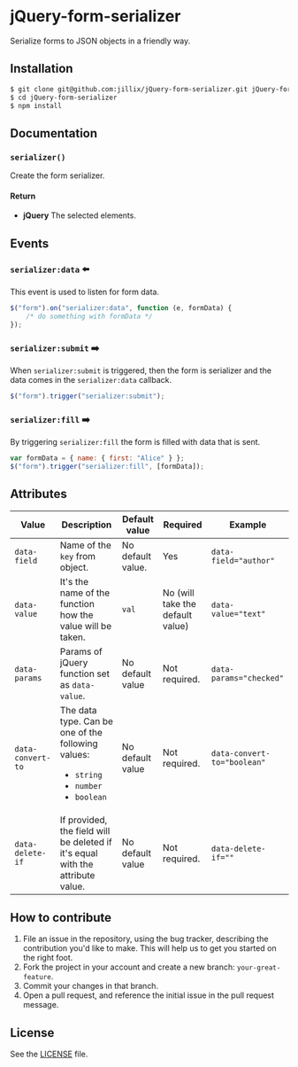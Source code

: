 # jQuery-form-serializer
Serialize forms to JSON objects in a friendly way.

## Installation

```sh
$ git clone git@github.com:jillix/jQuery-form-serializer.git jQuery-form-serializer
$ cd jQuery-form-serializer
$ npm install
```

## Documentation
### `serializer()`
Create the form serializer.

#### Return
- **jQuery** The selected elements.

## Events
### `serializer:data` :arrow_left:
This event is used to listen for form data.

```js
$("form").on("serializer:data", function (e, formData) {
    /* do something with formData */
});
```

### `serializer:submit` :arrow_right:
When `serializer:submit` is triggered, then the form is serializer and the data comes
in the `serializer:data` callback.

```js
$("form").trigger("serializer:submit");
```

### `serializer:fill` :arrow_right:
By triggering `serializer:fill` the form is filled with data that is sent.

```js
var formData = { name: { first: "Alice" } };
$("form").trigger("serializer:fill", [formData]);
```


## Attributes

<table>
    <thead>
        <tr>
            <th>Value</th>
            <th>Description</th>
            <th>Default value</th>
            <th>Required</th>
            <th>Example</th>
        </tr>
    </thead>
    <tbody>
        <tr>
            <td><code>data-field</code></td>
            <td>Name of the <code>key</code> from object.</td>
            <td>No default value.</td>
            <td>Yes</td>
            <td><code>data-field="author"</code></td>
        </tr>
        <tr>
            <td><code>data-value</code></td>
            <td>It's the name of the function how the value will be taken.</td>
            <td><code>val</code></td>
            <td>No (will take the default value)</td>
            <td><code>data-value="text"</code></td>
        </tr>
        <tr>
            <td><code>data-params</code></td>
            <td>Params of jQuery function set as <code>data-value</code>.</td>
            <td>No default value</td>
            <td>Not required.</td>
            <td><code>data-params="checked"</code></td>
        </tr>
        <tr>
            <td><code>data-convert-to</code></td>
            <td>
                The data type. Can be one of the following values:
                <ul>
                    <li><code>string</code></li>
                    <li><code>number</code></li>
                    <li><code>boolean</code></li>
                </ul>
            </td>
            <td>No default value</td>
            <td>Not required.</td>
            <td><code>data-convert-to="boolean"</code></td>
        </tr>
        <tr>
            <td><code>data-delete-if</code></td>
            <td>If provided, the field will be deleted if it's equal with the attribute value.</td>
            <td>No default value</td>
            <td>Not required.</td>
            <td><code>data-delete-if=""</code></td>
        </tr>
    </tbody>
</table>


## How to contribute
1. File an issue in the repository, using the bug tracker, describing the
   contribution you'd like to make. This will help us to get you started on the
   right foot.
2. Fork the project in your account and create a new branch:
   `your-great-feature`.
3. Commit your changes in that branch.
4. Open a pull request, and reference the initial issue in the pull request
   message.

## License
See the [LICENSE](./LICENSE) file.
